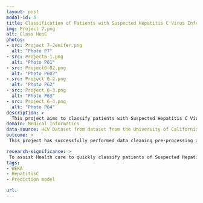 ```yaml
---
layout: post
modal-id: 5
title: Classification of Patients with Suspected Hepatitis C Virus Infection Using Machine Learning Approach
img: Project 7.png
alt: Class HepC
photos:
- src: Project 7-Jenifer.png
  alt: "Photo P7"
- src: Project6-1.png
  alt: "Photo P61"
- src: Project6-02.png
  alt: "Photo P602"
- src: Project 6-2.png
  alt: "Photo P62"
- src: Project 6-3.png
  alt: "Photo P63"
- src: Project 6-4.png
  alt: "Photo P64"
description: >
  This project aims to classify patients with Suspected Hepatitis C Virus Infection using various machine learning algorithms integrated with bagging/bootstrap technique.
domain: Medical Informatics
data-source: HCV Dataset from dataset from the University of California, Irvine (UCI) Machine Learning Repository
outcome: >
 This project has successfully performed data cleaning pre-processing and data cleaning before implemented to supervised machine learning models. Random Forest was found as the best model in this project to classify whether a patient having Hepatitis C virus infection with high accuracy at 99.187%. This project also able to five features identify the key factors in contributing to the interest outcome classification through CfsSubsetEval feature selection method. 

research-significance: >
 To assist Health care to quickly classify patients of Suspected Hepatitis C Virus Infection in the future and providing appropriate treatment. 
tags:
- WEKA
- HepatitisC
- Prediction model

url: 
---
```

